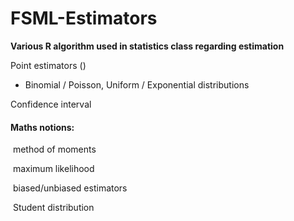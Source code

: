 # FSML-Estimators

**Various R algorithm used in statistics class regarding estimation**



Point estimators ()

- Binomial / Poisson, Uniform / Exponential distributions

Confidence interval





#### Maths notions:

​	method of moments

​	maximum likelihood

​	biased/unbiased estimators

​	Student distribution



